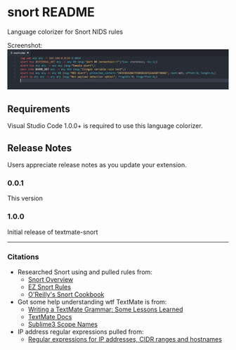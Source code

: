 # snort README

Language colorizer for Snort NIDS rules

Screenshot:
![09 Aug 2017](./images/09082017.png)

## Requirements

Visual Studio Code 1.0.0+ is required to use this language colorizer.

## Release Notes

Users appreciate release notes as you update your extension.

### 0.0.1

This version

### 1.0.0

Initial release of textmate-snort

-----------------------------------------------------------------------------------------------------------

### Citations
* Researched Snort using and pulled rules from:
    * [Snort Overview](http://manual-snort-org.s3-website-us-east-1.amazonaws.com/)
    * [EZ Snort Rules](http://www.vorant.com/files/EZ_Snort_Rules.pdf)
    * [O'Reilly's Snort Cookbook](http://commons.oreilly.com/wiki/index.php/Snort_Cookbook/Rules_and_Signatures#How_to_Build_Rules)
* Got some help understanding wtf TextMate is from:
    * [Writing a TextMate Grammar: Some Lessons Learned](http://www.apeth.com/nonblog/stories/textmatebundle.html)
    * [TextMate Docs](http://manual.macromates.com/en/language_grammars)
    * [Sublime3 Scope Names](https://www.sublimetext.com/docs/3/scope_naming.html)
* IP address regular expressions pulled from:
    * [Regular expressions for IP addresses, CIDR ranges and hostnames](http://blog.markhatton.co.uk/2011/03/15/regular-expressions-for-ip-addresses-cidr-ranges-and-hostnames/)
